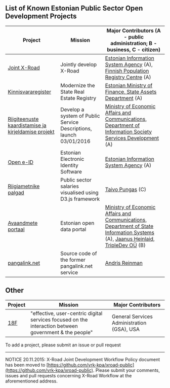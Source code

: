 
## List of Known Estonian Public Sector Open Development Projects

Project | Mission | Major Contributors (A - public administration; B - business, C - citizen)
--------|-------------|-------------
[Joint X-Road](https://github.com/vrk-kpa/xroad-public) | Jointly develop X-Road | [Estonian Information System Agency](https://www.ria.ee/) (A), [Finnish Population Registry Centre](http://www.vrk.fi/default.aspx) (A)
[Kinnisvararegister](https://github.com/kinnisvara/register) | Modernize the State Real Estate Registry | [Estonian Ministry of Finance, State Assets Department](http://www.fin.ee/kontaktid#rvo) (A)
[Riigiteenuste kaardistamise ja kirjeldamise projekt](https://github.com/MKM-ITAO/riigiteenused) | Develop a system of Public Service Descriptions, launch 03/01/2016 | [Ministry of Economic Affairs and Communications, Department of Information Society Services Development](https://www.mkm.ee/en/contact?tid_with_depth[0]=223&tid_with_depth[1]=226) (A)
[Open e-ID](https://github.com/open-eid) | Estonian Electronic Identity Software | [Estonian Information System Agency](https://www.ria.ee/) (A)
[Riigiametnike palgad](https://github.com/taivop/force-palgad) | Public sector salaries visualised using D3.js framework | [Taivo Pungas](https://github.com/taivop) (C)
[Avaandmete portaal](https://github.com/opendata-ee) | Estonian open data portal | [Ministry of Economic Affairs and Communications, Department of State Information Systems](https://www.mkm.ee/en/contact?tid_with_depth[0]=223) (A), [Jaanus Heinlaid, TripleDev OÜ](https://github.com/heinlja) (B)
[pangalink.net](https://github.com/andris9/Pangalink.net) | Source code of the former pangalink.net service | [Andris Reinman](https://github.com/andris9)

## Other 
Project | Mission | Major Contributors 
--------|---------|-------------------
[18F](https://github.com/18F) | "effective, user-centric digital services focused on the interaction between government & the people" | General Services Administration (GSA), USA

To add a project, please submit an issue or pull request

-----

NOTICE 20.11.2015:
X-Road Joint Development Workflow Policy document has been moved to [https://github.com/vrk-kpa/xroad-public](https://github.com/vrk-kpa/xroad-public). Please submit your comments, issues and pull requests concerning X-Road Workflow at the aforementioned address.




